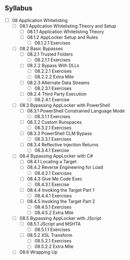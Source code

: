## Syllabus

- [ ] 08 Application Whitelisting
  - [ ] 08.1 Application Whitelisting Theory and Setup
    - [ ] 08.1.1 Application Whitelisting Theory
    - [ ] 08.1.2 AppLocker Setup and Rules
      - [ ] 08.1.2.1 Exercises
  - [ ] 08.2 Basic Bypasses
    - [ ] 08.2.1 Trusted Folders
      - [ ] 08.2.1.1 Exercises
    - [ ] 08.2.2 Bypass With DLLs
      - [ ] 08.2.2.1 Exercises
      - [ ] 08.2.2.2 Extra Mile
    - [ ] 08.2.3 Alternate Data Streams
      - [ ] 08.2.3.1 Exercises
    - [ ] 08.2.4 Third Party Execution
      - [ ] 08.2.4.1 Exercise
  - [ ] 08.3 Bypassing AppLocker with PowerShell
    - [ ] 08.3.1 PowerShell Constrained Language Mode
      - [ ] 08.3.1.1 Exercises
    - [ ] 08.3.2 Custom Runspaces
      - [ ] 08.3.2.1 Exercises
    - [ ] 08.3.3 PowerShell CLM Bypass
      - [ ] 08.3.3.1 Exercises
    - [ ] 08.3.4 Reflective Injection Returns
      - [ ] 08.3.4.1 Exercise
  - [ ] 08.4 Bypassing AppLocker with C#
    - [ ] 08.4.1 Locating a Target
    - [ ] 08.4.2 Reverse Engineering for Load
      - [ ] 08.4.2.1 Exercises
    - [ ] 08.4.3 Give Me Code Exec
      - [ ] 08.4.3.1 Exercise
    - [ ] 08.4.4 Invoking the Target Part 1
      - [ ] 08.4.4.1 Exercises
    - [ ] 08.4.5 Invoking the Target Part 2
      - [ ] 08.4.5.1 Exercises
      - [ ] 08.4.5.2 Extra Mile
  - [ ] 08.5 Bypassing AppLocker with JScript
    - [ ] 08.5.1 JScript and MSHTA
      - [ ] 08.5.1.1 Exercises
    - [ ] 08.5.2 XSL Transform
      - [ ] 08.5.2.1 Exercises
      - [ ] 08.5.2.2 Extra Mile
  - [ ] 08.6 Wrapping Up
